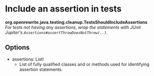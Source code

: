 # Include an assertion in tests

**org.openrewrite.java.testing.cleanup.TestsShouldIncludeAssertions**  
_For tests not having any assertions, wrap the statements with JUnit Jupiter's `Assertions#assertThrowDoesNotThrow(..)`._

## Options

* assertions: List!
  * List of fully qualified classes and or methods used for identifying assertion statements.


